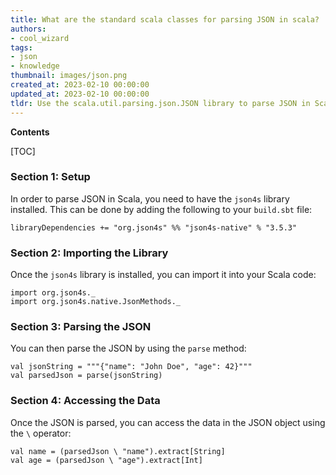 ```yaml
---
title: What are the standard scala classes for parsing JSON in scala?
authors:
- cool_wizard
tags:
- json
- knowledge
thumbnail: images/json.png
created_at: 2023-02-10 00:00:00
updated_at: 2023-02-10 00:00:00
tldr: Use the scala.util.parsing.json.JSON library to parse JSON in Scala using standard Scala classes.
---
```


**Contents**

[TOC]

### Section 1: Setup

In order to parse JSON in Scala, you need to have the `json4s` library installed. This can be done by adding the following to your `build.sbt` file:

```
libraryDependencies += "org.json4s" %% "json4s-native" % "3.5.3"
```

### Section 2: Importing the Library

Once the `json4s` library is installed, you can import it into your Scala code:

```
import org.json4s._
import org.json4s.native.JsonMethods._
```

### Section 3: Parsing the JSON

You can then parse the JSON by using the `parse` method:

```
val jsonString = """{"name": "John Doe", "age": 42}"""
val parsedJson = parse(jsonString)
```

### Section 4: Accessing the Data

Once the JSON is parsed, you can access the data in the JSON object using the `\` operator:

```
val name = (parsedJson \ "name").extract[String]
val age = (parsedJson \ "age").extract[Int]
```
